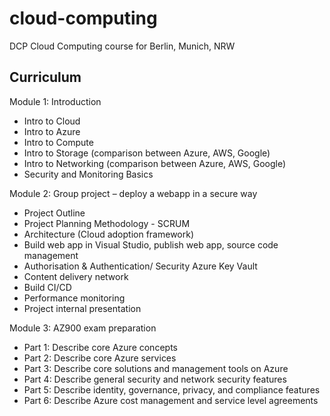 # cloud-computing
DCP Cloud Computing course for Berlin, Munich, NRW

## Curriculum
Module 1: Introduction
- Intro to Cloud
- Intro to Azure
- Intro to Compute
- Intro to Storage (comparison between Azure, AWS, Google)
- Intro to Networking (comparison between Azure, AWS, Google)
- Security and Monitoring Basics

Module 2: Group project – deploy a webapp in a secure way
- Project Outline
- Project Planning Methodology - SCRUM
- Architecture (Cloud adoption framework)
- Build web app in Visual Studio, publish web app, source code management
- Authorisation & Authentication/ Security Azure Key Vault
- Content delivery network
- Build CI/CD
- Performance monitoring
- Project internal presentation

Module 3: AZ900 exam preparation
- Part 1: Describe core Azure concepts
- Part 2: Describe core Azure services
- Part 3: Describe core solutions and management tools on Azure
- Part 4: Describe general security and network security features
- Part 5: Describe identity, governance, privacy, and compliance features
- Part 6: Describe Azure cost management and service level agreements
